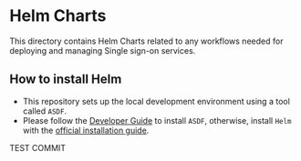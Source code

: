 # Helm Charts

This directory contains Helm Charts related to any workflows needed for deploying and managing Single sign-on services.

## How to install Helm

- This repository sets up the local development environment using a tool called `ASDF`.
- Please follow the [Developer Guide](../docs/developer-guide.md) to install `ASDF`, otherwise,
  install `Helm` with the [official installation guide](https://helm.sh/docs/intro/install/).


TEST COMMIT
